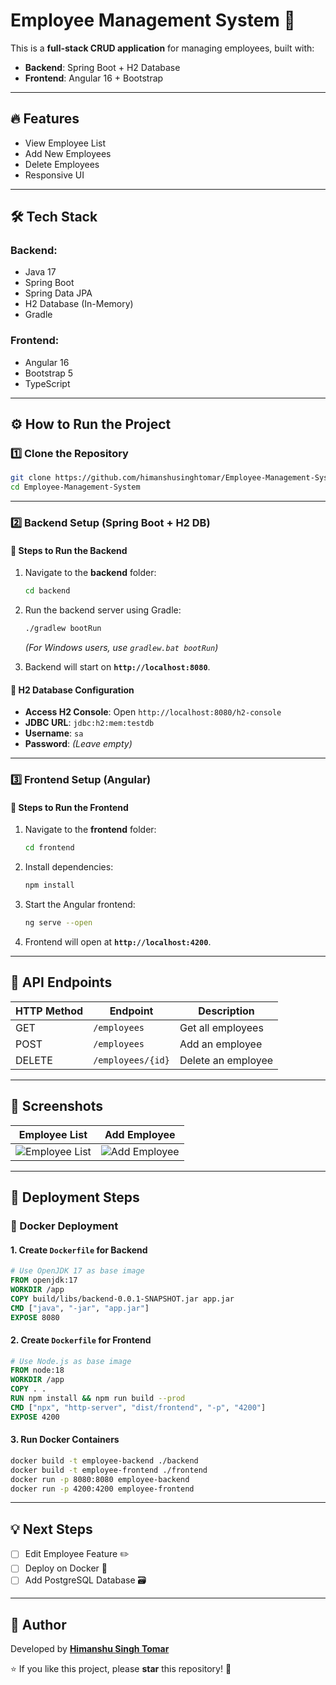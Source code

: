 # Employee Management System 🚀

This is a **full-stack CRUD application** for managing employees, built with:

- **Backend**: Spring Boot + H2 Database
- **Frontend**: Angular 16 + Bootstrap

---

## 🔥 Features
- View Employee List
- Add New Employees
- Delete Employees
- Responsive UI

---

## 🛠 Tech Stack
### **Backend:**
- Java 17
- Spring Boot
- Spring Data JPA
- H2 Database (In-Memory)
- Gradle

### **Frontend:**
- Angular 16
- Bootstrap 5
- TypeScript

---

## ⚙️ How to Run the Project

### **1️⃣ Clone the Repository**
```sh
git clone https://github.com/himanshusinghtomar/Employee-Management-System.git
cd Employee-Management-System
```

---

### **2️⃣ Backend Setup (Spring Boot + H2 DB)**
#### **📌 Steps to Run the Backend**
1. Navigate to the **backend** folder:
   ```sh
   cd backend
   ```
2. Run the backend server using Gradle:
   ```sh
   ./gradlew bootRun
   ```
   *(For Windows users, use `gradlew.bat bootRun`)*

3. Backend will start on **`http://localhost:8080`**.

#### **📌 H2 Database Configuration**
- **Access H2 Console**: Open `http://localhost:8080/h2-console`
- **JDBC URL**: `jdbc:h2:mem:testdb`
- **Username**: `sa`
- **Password**: *(Leave empty)*

---

### **3️⃣ Frontend Setup (Angular)**
#### **📌 Steps to Run the Frontend**
1. Navigate to the **frontend** folder:
   ```sh
   cd frontend
   ```
2. Install dependencies:
   ```sh
   npm install
   ```
3. Start the Angular frontend:
   ```sh
   ng serve --open
   ```
4. Frontend will open at **`http://localhost:4200`**.

---

## 📌 API Endpoints

| HTTP Method | Endpoint | Description |
|------------|---------|-------------|
| GET | `/employees` | Get all employees |
| POST | `/employees` | Add an employee |
| DELETE | `/employees/{id}` | Delete an employee |

---

## 📸 Screenshots

| Employee List | Add Employee |
|--------------|-------------|
| ![Employee List](https://via.placeholder.com/500x300) | ![Add Employee](https://via.placeholder.com/500x300) |

---

## 🚀 Deployment Steps
### **📌 Docker Deployment**
#### **1. Create `Dockerfile` for Backend**
```dockerfile
# Use OpenJDK 17 as base image
FROM openjdk:17
WORKDIR /app
COPY build/libs/backend-0.0.1-SNAPSHOT.jar app.jar
CMD ["java", "-jar", "app.jar"]
EXPOSE 8080
```

#### **2. Create `Dockerfile` for Frontend**
```dockerfile
# Use Node.js as base image
FROM node:18
WORKDIR /app
COPY . .
RUN npm install && npm run build --prod
CMD ["npx", "http-server", "dist/frontend", "-p", "4200"]
EXPOSE 4200
```

#### **3. Run Docker Containers**
```sh
docker build -t employee-backend ./backend
docker build -t employee-frontend ./frontend
docker run -p 8080:8080 employee-backend
docker run -p 4200:4200 employee-frontend
```

---

## 💡 Next Steps
- [ ] Edit Employee Feature ✏️
- [ ] Deploy on Docker 🐳
- [ ] Add PostgreSQL Database 🗃️

---

## 📝 Author
Developed by **[Himanshu Singh Tomar](https://github.com/Himanshusinghtomar)**

⭐ If you like this project, please **star** this repository! 🚀

